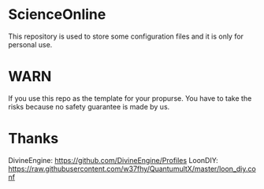 # ScienceOnline
This repository is used to store some configuration files and it is only for personal use.

# WARN

If you use this repo as the template for your propurse. You have to take the risks because
no safety guarantee is made by us.

# Thanks

DivineEngine: https://github.com/DivineEngine/Profiles
LoonDIY: https://raw.githubusercontent.com/w37fhy/QuantumultX/master/loon_diy.conf

